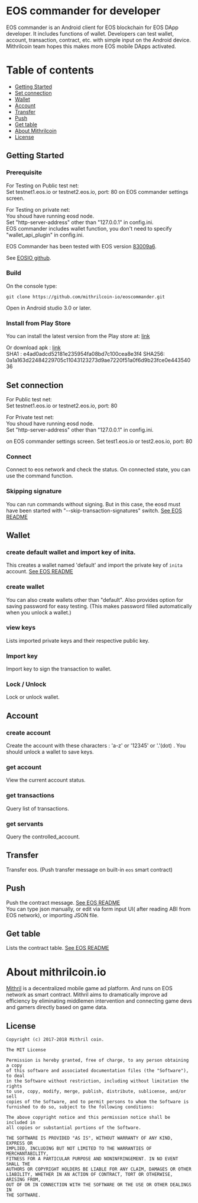 # EOS commander for developer 

EOS commander is an Android client for EOS blockchain for EOS DApp developer. 
It includes functions of wallet. Developers can test wallet, account, transaction, contract, etc. with simple input on the Android device. Mithrilcoin team hopes this makes more EOS mobile DApps activated. 

# Table of contents
- [Getting Started](#getting_started)
- [Set connection](#set_connection)
- [Wallet](#wallet)
- [Account](#account)
- [Transfer](#transfer)
- [Push](#push)
- [Get table](#get_tabel)
- [About Mithrilcoin](#about_mithrilcoin)
- [License](#license)

<a name="getting_started"></a>
## Getting Started
### Prerequisite
For Testing on Public test net:  
Set testnet1.eos.io or testnet2.eos.io, port: 80 on EOS commander settings screen. 

For Testing on private net:  
You shoud have running eosd node.  
Set "http-server-address" other than "127.0.0.1" in config.ini.  
EOS commander includes wallet function, you don't need to specify "wallet_api_plugin" in config.ini.

EOS Commander has been tested with EOS version [83009a6](https://github.com/EOSIO/eos/tree/83990a6494a8e2dfcd445c098a677cbec8f71d7b).

See [EOSIO github](https://github.com/EOSIO/eos).

### Build
On the console type:

	git clone https://github.com/mithrilcoin-io/eoscommander.git

Open in Android studio 3.0 or later.

### Install from Play Store
You can install the latest version from the Play store at: [link](https://play.google.com/store/apps/details?id=io.mithrilcoin.eoscommander)  

Or download apk : [link](https://github.com/mithrilcoin-io/files/blob/master/eos_commander/EosCommander-v1.1.1-release.apk?raw=true)  
SHA1 : e4ad0adcd52181e235954fa08bd7c100cea8e3f4 
SHA256: 0a1a163d22484229705c11043123273d9ae7220f51a0f6d9b23fce0e44354036  


<a name="set_connection"></a>
## Set connection  
For Public test net:  
Set testnet1.eos.io or testnet2.eos.io, port: 80  

For Private test net:  
You shoud have running eosd node.  
Set "http-server-address" other than "127.0.0.1" in config.ini.  

 on EOS commander settings screen. 
Set test1.eos.io or test2.eos.io, port: 80
### Connect
Connect to eos network and check the status.
On connected state, you can use the command function.

### Skipping signature
You can run commands without signing. But in this case, the eosd must have been started with "--skip-transaction-signatures" switch.
[See EOS README](https://github.com/EOSIO/eos/blob/master/README.md#localtestnet)

<a name="getting_started"></a>
## Wallet
### create default wallet and import key of inita.
This creates a wallet named 'default' and import the private key of `inita` account.
[See EOS README](https://github.com/EOSIO/eos/blob/master/README.md#walletimport)
### create wallet
You can also create wallets other than "default".
Also provides option for saving password for easy testing.
(This makes password filled automatically when you unlock a wallet.)

### view keys
Lists imported private keys and their respective public key.
### Import key
Import key to sign the transaction to wallet.
### Lock / Unlock
Lock or unlock wallet.

<a name="account"></a>
## Account
### create account
Create the account with these characters : 'a-z' or '12345' or '.'(dot) .
You should unlock a wallet to save keys.
### get account
View the current account status.
### get transactions
Query list of transactions.
### get servants
Query the controlled_account.
<a name="set_connection"></a>
## Transfer
Transfer eos. (Push transfer message on built-in `eos` smart contract)

<a name="push"></a>
## Push
Push the contract message.
[See EOS README](https://github.com/EOSIO/eos/blob/master/README.md#pushamessage)  
You can type json manually, or edit via form input UI( after reading ABI from EOS network), or importing JSON file.  

<a name="get_table"></a>
## Get table
Lists the contract table.
[See EOS README](https://github.com/EOSIO/eos/blob/master/README.md#readingcontract)

<a name="about_mithrilcoin"></a>
# About mithrilcoin.io
[Mithril](https://mithrilcoin.io) is a decentralized mobile game ad platform. And runs on EOS network as smart contract. Mithril aims to dramatically improve ad efficiency by eliminating middlemen intervention and connecting game devs and gamers directly based on game data.

<a name="lincense"></a>
## License

    Copyright (c) 2017-2018 Mithril coin.

    The MIT License

    Permission is hereby granted, free of charge, to any person obtaining a copy
    of this software and associated documentation files (the "Software"), to deal
    in the Software without restriction, including without limitation the rights
    to use, copy, modify, merge, publish, distribute, sublicense, and/or sell
    copies of the Software, and to permit persons to whom the Software is
    furnished to do so, subject to the following conditions:

    The above copyright notice and this permission notice shall be included in
    all copies or substantial portions of the Software.

    THE SOFTWARE IS PROVIDED "AS IS", WITHOUT WARRANTY OF ANY KIND, EXPRESS OR
    IMPLIED, INCLUDING BUT NOT LIMITED TO THE WARRANTIES OF MERCHANTABILITY,
    FITNESS FOR A PARTICULAR PURPOSE AND NONINFRINGEMENT. IN NO EVENT SHALL THE
    AUTHORS OR COPYRIGHT HOLDERS BE LIABLE FOR ANY CLAIM, DAMAGES OR OTHER
    LIABILITY, WHETHER IN AN ACTION OF CONTRACT, TORT OR OTHERWISE, ARISING FROM,
    OUT OF OR IN CONNECTION WITH THE SOFTWARE OR THE USE OR OTHER DEALINGS IN
    THE SOFTWARE.

